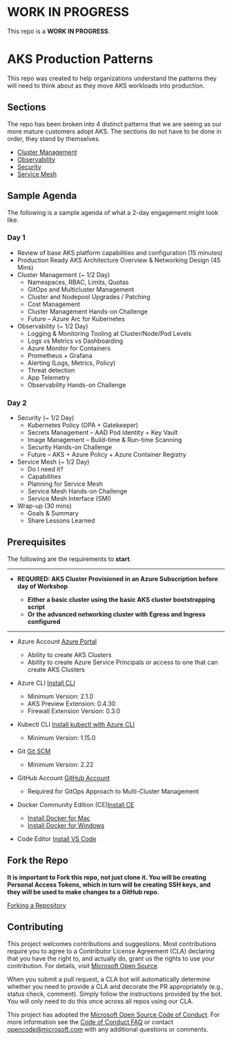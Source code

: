 # WORK IN PROGRESS

This repo is a **WORK IN PROGRESS**.

# AKS Production Patterns

<!-- 
Guidelines on README format: https://review.docs.microsoft.com/help/onboard/admin/samples/concepts/readme-template?branch=master

Guidance on onboarding samples to docs.microsoft.com/samples: https://review.docs.microsoft.com/help/onboard/admin/samples/process/onboarding?branch=master

Taxonomies for products and languages: https://review.docs.microsoft.com/new-hope/information-architecture/metadata/taxonomies?branch=master
-->

This repo was created to help organizations understand the patterns they will need to think about as they move AKS workloads into production.

## Sections

The repo has been broken into 4 distinct patterns that we are seeing as our more mature customers adopt AKS. The sections do not have to be done in order, they stand by themselves.

- [Cluster Management](cluster-management/README.md)
- [Observability](observability/README.md)
- [Security](security/README.md)
- [Service Mesh](servicemesh/README.md)

## Sample Agenda

The following is a sample agenda of what a 2-day engagement might look like.

### Day 1

- Review of base AKS platform capabilities and configuration (15 minutes)
- Production Ready AKS Architecture Overview & Networking Design (45 Mins)
- Cluster Management (~ 1/2 Day)
  - Namespaces, RBAC, Limits, Quotas
  - GitOps and Multicluster Management
  - Cluster and Nodepool Upgrades / Patching
  - Cost Management
  - Cluster Management Hands-on Challenge
  - Future – Azure Arc for Kubernetes
- Observability (~ 1/2 Day)
  - Logging & Monitoring Tooling at Cluster/Node/Pod Levels
  - Logs vs Metrics vs Dashboarding
  - Azure Monitor for Containers
  - Prometheus + Grafana
  - Alerting (Logs, Metrics, Policy)
  - Threat detection
  - App Telemetry
  - Observability Hands-on Challenge

### Day 2

- Security (~ 1/2 Day)
  - Kubernetes Policy (OPA + Gatekeeper)
  - Secrets Management – AAD Pod Identity + Key Vault
  - Image Management – Build-time & Run-time Scanning
  - Security Hands-on Challenge
  - Future – AKS + Azure Policy + Azure Container Registry
- Service Mesh (~ 1/2 Day)
  - Do I need it?
  - Capabilities
  - Planning for Service Mesh
  - Service Mesh Hands-on Challenge
  - Service Mesh Interface (SMI)
- Wrap-up (30 mins)
  - Goals & Summary
  - Share Lessons Learned

## Prerequisites

The following are the requirements to **start**.

****************************************************************************

- **REQUIRED: AKS Cluster Provisioned in an Azure Subscription before day of Workshop**

  - **Either a basic cluster using the basic AKS cluster bootstrapping script**
  - **Or the advanced networking cluster with Egress and Ingress configured**

****************************************************************************

- Azure Account [Azure Portal](https://portal.azure.com)

  - Ability to create AKS Clusters
  - Ability to create Azure Service Principals or access to one that can create AKS Clusters

- Azure CLI [Install CLI](https://docs.microsoft.com/en-us/cli/azure/install-azure-cli?view=azure-cli-latest)

  - Minimum Version: 2.1.0
  - AKS Preview Extension: 0.4.30
  - Firewall Extension Version: 0.3.0

- Kubectl CLI [Install kubectl with Azure CLI](https://docs.microsoft.com/en-us/azure/aks/kubernetes-walkthrough#connect-to-the-cluster)

  - Minimum Version: 1.15.0

- Git [Git SCM](https://git-scm.com/downloads)

  - Minimum Version: 2.22

- GitHub Account [GitHub Account](https://help.github.com/en/github/getting-started-with-github/signing-up-for-a-new-github-account)

  - Required for GitOps Approach to Multi-Cluster Management

- Docker Community Edition (CE)[Install CE](https://docs.docker.com/v17.09/engine/installation/)

  - [Install Docker for Mac](https://docs.docker.com/v17.09/docker-for-mac/install/)
  - [Install Docker for Windows](https://docs.docker.com/v17.09/docker-for-windows/install/)

- Code Editor [Install VS Code](https://code.visualstudio.com/download)

## Fork the Repo

**It is important to Fork this repo, not just clone it. You will be creating Personal Access Tokens, which in turn will be creating SSH keys, and they will be used to make changes to a GitHub repo.**

[Forking a Repository](https://help.github.com/en/github/getting-started-with-github/fork-a-repo)

## Contributing

This project welcomes contributions and suggestions.  Most contributions require you to agree to a
Contributor License Agreement (CLA) declaring that you have the right to, and actually do, grant us
the rights to use your contribution. For details, visit [Microsoft Open Source](https://cla.opensource.microsoft.com).

When you submit a pull request, a CLA bot will automatically determine whether you need to provide
a CLA and decorate the PR appropriately (e.g., status check, comment). Simply follow the instructions
provided by the bot. You will only need to do this once across all repos using our CLA.

This project has adopted the [Microsoft Open Source Code of Conduct](https://opensource.microsoft.com/codeofconduct/).
For more information see the [Code of Conduct FAQ](https://opensource.microsoft.com/codeofconduct/faq/) or
contact [opencode@microsoft.com](mailto:opencode@microsoft.com) with any additional questions or comments.

